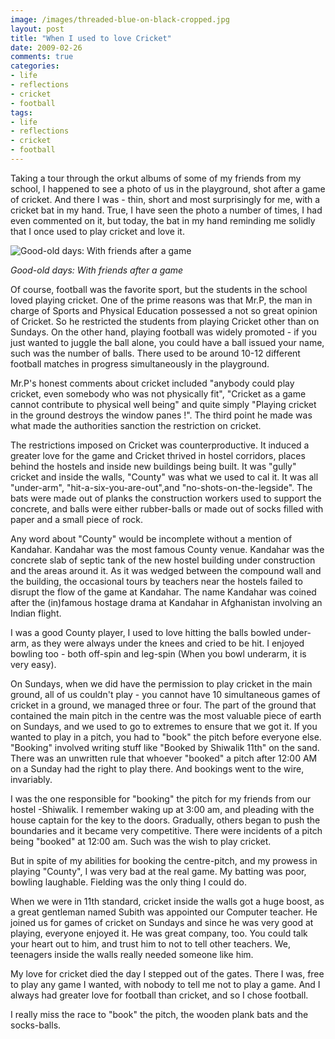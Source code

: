 ```yaml
---
image: /images/threaded-blue-on-black-cropped.jpg
layout: post
title: "When I used to love Cricket"
date: 2009-02-26
comments: true
categories:
- life
- reflections
- cricket
- football
tags:
- life
- reflections
- cricket
- football
---
```

Taking a tour through the orkut albums of some of my friends from my school, I happened to see a photo of us in the playground, shot after a game of cricket. And there I was - thin, short and most surprisingly for me, with a cricket bat in my hand. True, I have seen the photo a number of times, I had even commented on it, but today, the bat in my hand reminding me solidly that I once used to play cricket and love it.

![Good-old days: With friends after a game](https://lh5.googleusercontent.com/-hWsuR3VWy9I/SabRvGVCWSI/AAAAAAAAAyc/oSjcdEsGsmE/s673/ckt.JPG "Good-old days: With friends after a game")

*Good-old days: With friends after a game*

Of course, football was the favorite sport, but the students in the school loved playing cricket. One of the prime reasons was that Mr.P, the man in charge of Sports and Physical Education possessed a not so great opinion of Cricket. So he restricted the students from playing Cricket other than on Sundays. On the other hand, playing football was widely promoted - if you just wanted to juggle the ball alone, you could have a ball issued your name, such was the number of balls. There used to be around 10-12 different football matches in progress simultaneously in the playground.

Mr.P's honest comments about cricket included "anybody could play cricket, even somebody who was not physically fit", "Cricket as a game cannot contribute to physical well being" and quite simply "Playing cricket in the ground destroys the window panes !". The third point he made was what made the authorities sanction the restriction on cricket.

The restrictions imposed on Cricket was counterproductive. It induced a greater love for the game and Cricket thrived in hostel corridors, places behind the hostels and inside new buildings being built. It was "gully" cricket and inside the walls, "County" was what we used to cal it. It was all "under-arm", "hit-a-six-you-are-out",and "no-shots-on-the-legside". The bats were made out of planks the construction workers used to support the concrete, and balls were either rubber-balls or made out of socks filled with paper and a small piece of rock.

Any word about "County" would be incomplete without a mention of Kandahar. Kandahar was the most famous County venue. Kandahar was the concrete slab of septic tank of the new hostel building under construction and the areas around it. As it was wedged between the compound wall and the building, the occasional tours by teachers near the hostels failed to disrupt the flow of the game at Kandahar. The name Kandahar was coined after the (in)famous hostage drama at Kandahar in Afghanistan involving an Indian flight.

I was a good County player, I used to love hitting the balls bowled under-arm, as they were always under the knees and cried to be hit. I enjoyed bowling too - both off-spin and leg-spin (When you bowl underarm, it is very easy).

On Sundays, when we did have the permission to play cricket in the main ground, all of us couldn't play - you cannot have 10 simultaneous games of cricket in a ground, we managed three or four. The part of the ground that contained the main pitch in the centre was the most valuable piece of earth on Sundays, and we used to go to extremes to ensure that we got it. If you wanted to play in a pitch, you had to "book" the pitch before everyone else. "Booking" involved writing stuff like "Booked by Shiwalik 11th" on the sand. There was an unwritten rule that whoever "booked" a pitch after 12:00 AM on a Sunday had the right to play there. And bookings went to the wire, invariably.

I was the one responsible for "booking" the pitch for my friends from our hostel -Shiwalik. I remember waking up at 3:00 am, and pleading with the house captain for the key to the doors. Gradually, others began to push the boundaries and it became very competitive. There were incidents of a pitch being "booked" at 12:00 am. Such was the wish to play cricket.

But in spite of my abilities for booking the centre-pitch, and my prowess in playing "County", I was very bad at the real game. My batting was poor, bowling laughable. Fielding was the only thing I could do.

When we were in 11th standard, cricket inside the walls got a huge boost, as a great gentleman named Subith was appointed our Computer teacher. He joined us for games of cricket on Sundays and since he was very good at playing, everyone enjoyed it. He was great company, too. You could talk your heart out to him, and trust him to not to tell other teachers. We, teenagers inside the walls really needed someone like him.

My love for cricket died the day I stepped out of the gates. There I was, free to play any game I wanted, with nobody to tell me not to play a game. And I always had greater love for football than cricket, and so I chose football.

I really miss the race to "book" the pitch, the wooden plank bats and the socks-balls.

